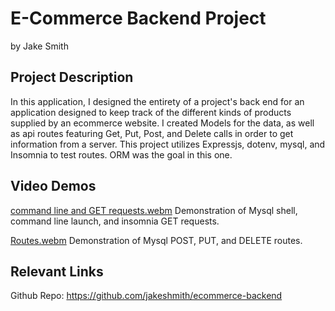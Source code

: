 # E-Commerce Backend Project
by Jake Smith

## Project Description

In this application, I designed the entirety of a project's back end for an application designed to keep track of the different kinds of products supplied by an ecommerce website.
I created Models for the data, as well as api routes featuring Get, Put, Post, and Delete calls in order to get information from a server. This project utilizes Expressjs,
dotenv, mysql, and Insomnia to test routes. ORM was the goal in this one.

## Video Demos
[command line and GET requests.webm](https://github.com/jakeshmith/ecommerce-backend/assets/153260507/4c4fce49-d17f-46fe-a7fc-3886c187e744)
Demonstration of Mysql shell, command line launch, and insomnia GET requests.


[Routes.webm](https://github.com/jakeshmith/ecommerce-backend/assets/153260507/c0005f6e-4832-4634-8207-ade32f86cea7)
Demonstration of Mysql POST, PUT, and DELETE routes.


## Relevant Links
Github Repo:  https://github.com/jakeshmith/ecommerce-backend
